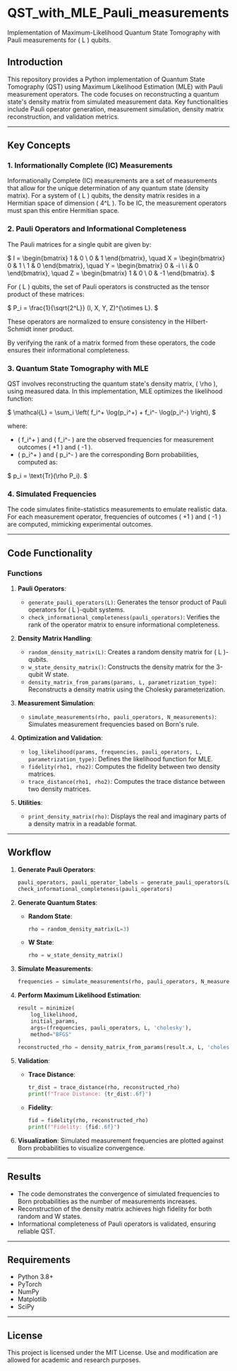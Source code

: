 
# QST_with_MLE_Pauli_measurements

Implementation of Maximum-Likelihood Quantum State Tomography with Pauli measurements for \( L \) qubits.

## Introduction

This repository provides a Python implementation of Quantum State Tomography (QST) using Maximum Likelihood Estimation (MLE) with Pauli measurement operators. The code focuses on reconstructing a quantum state's density matrix from simulated measurement data. Key functionalities include Pauli operator generation, measurement simulation, density matrix reconstruction, and validation metrics.

---

## Key Concepts

### 1. Informationally Complete (IC) Measurements

Informationally Complete (IC) measurements are a set of measurements that allow for the unique determination of any quantum state (density matrix). For a system of \( L \) qubits, the density matrix resides in a Hermitian space of dimension \( 4^L \). To be IC, the measurement operators must span this entire Hermitian space.

### 2. Pauli Operators and Informational Completeness

The Pauli matrices for a single qubit are given by:

\$
I = \begin{bmatrix} 1 & 0 \\ 0 & 1 \end{bmatrix}, \quad
X = \begin{bmatrix} 0 & 1 \\ 1 & 0 \end{bmatrix}, \quad
Y = \begin{bmatrix} 0 & -i \\ i & 0 \end{bmatrix}, \quad
Z = \begin{bmatrix} 1 & 0 \\ 0 & -1 \end{bmatrix}.
\$

For \( L \) qubits, the set of Pauli operators is constructed as the tensor product of these matrices:

\$
P_i = \frac{1}{\sqrt{2^L}} (I, X, Y, Z)^{\otimes L}.
\$

These operators are normalized to ensure consistency in the Hilbert-Schmidt inner product.

By verifying the rank of a matrix formed from these operators, the code ensures their informational completeness.

### 3. Quantum State Tomography with MLE

QST involves reconstructing the quantum state's density matrix, \( \rho \), using measured data. In this implementation, MLE optimizes the likelihood function:

\$
\mathcal{L} = \sum_i \left( f_i^+ \log(p_i^+) + f_i^- \log(p_i^-) \right),
\$

where:

- \( f_i^+ \) and \( f_i^- \) are the observed frequencies for measurement outcomes \( +1 \) and \( -1 \).
- \( p_i^+ \) and \( p_i^- \) are the corresponding Born probabilities, computed as:

\$
p_i = \text{Tr}(\rho P_i).
\$

### 4. Simulated Frequencies

The code simulates finite-statistics measurements to emulate realistic data. For each measurement operator, frequencies of outcomes \( +1 \) and \( -1 \) are computed, mimicking experimental outcomes.

---

## Code Functionality

### Functions

1. **Pauli Operators**:
   - `generate_pauli_operators(L)`: Generates the tensor product of Pauli operators for \( L \)-qubit systems.
   - `check_informational_completeness(pauli_operators)`: Verifies the rank of the operator matrix to ensure informational completeness.

2. **Density Matrix Handling**:
   - `random_density_matrix(L)`: Creates a random density matrix for \( L \)-qubits.
   - `w_state_density_matrix()`: Constructs the density matrix for the 3-qubit W state.
   - `density_matrix_from_params(params, L, parametrization_type)`: Reconstructs a density matrix using the Cholesky parameterization.

3. **Measurement Simulation**:
   - `simulate_measurements(rho, pauli_operators, N_measurements)`: Simulates measurement frequencies based on Born's rule.

4. **Optimization and Validation**:
   - `log_likelihood(params, frequencies, pauli_operators, L, parametrization_type)`: Defines the likelihood function for MLE.
   - `fidelity(rho1, rho2)`: Computes the fidelity between two density matrices.
   - `trace_distance(rho1, rho2)`: Computes the trace distance between two density matrices.

5. **Utilities**:
   - `print_density_matrix(rho)`: Displays the real and imaginary parts of a density matrix in a readable format.

---

## Workflow

1. **Generate Pauli Operators**:
   ```python
   pauli_operators, pauli_operator_labels = generate_pauli_operators(L=3)
   check_informational_completeness(pauli_operators)
   ```

2. **Generate Quantum States**:
   - **Random State**:
     ```python
     rho = random_density_matrix(L=3)
     ```
   - **W State**:
     ```python
     rho = w_state_density_matrix()
     ```

3. **Simulate Measurements**:
   ```python
   frequencies = simulate_measurements(rho, pauli_operators, N_measurements=10000)
   ```

4. **Perform Maximum Likelihood Estimation**:
   ```python
   result = minimize(
       log_likelihood,
       initial_params,
       args=(frequencies, pauli_operators, L, 'cholesky'),
       method="BFGS"
   )
   reconstructed_rho = density_matrix_from_params(result.x, L, 'cholesky')
   ```

5. **Validation**:
   - **Trace Distance**:
     ```python
     tr_dist = trace_distance(rho, reconstructed_rho)
     print(f"Trace Distance: {tr_dist:.6f}")
     ```
   - **Fidelity**:
     ```python
     fid = fidelity(rho, reconstructed_rho)
     print(f"Fidelity: {fid:.6f}")
     ```

6. **Visualization**:
   Simulated measurement frequencies are plotted against Born probabilities to visualize convergence.

---

## Results

- The code demonstrates the convergence of simulated frequencies to Born probabilities as the number of measurements increases.
- Reconstruction of the density matrix achieves high fidelity for both random and W states.
- Informational completeness of Pauli operators is validated, ensuring reliable QST.

---

## Requirements

- Python 3.8+
- PyTorch
- NumPy
- Matplotlib
- SciPy

---

## License

This project is licensed under the MIT License. Use and modification are allowed for academic and research purposes.
